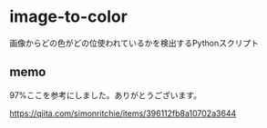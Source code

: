 # image-to-color

画像からどの色がどの位使われているかを検出するPythonスクリプト

## memo

97%ここを参考にしました。ありがとうございます。

https://qiita.com/simonritchie/items/396112fb8a10702a3644